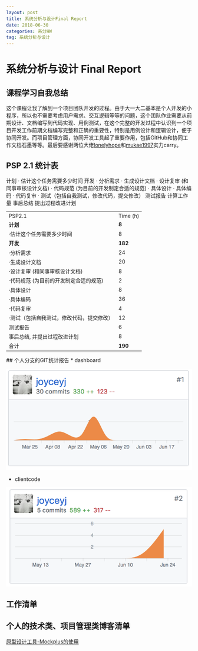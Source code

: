 ```yaml
---
layout: post
title: 系统分析与设计Final Report
date: 2018-06-30
categories: 系分HW
tag: 系统分析与设计
---
```


# 系统分析与设计 Final Report
## 课程学习自我总结
这个课程让我了解到一个项目团队开发的过程。由于大一大二基本是个人开发的小程序，所以也不需要考虑用户需求、交互逻辑等等的问题，这个团队作业需要从前期设计、文档编写到代码实现、用例测试，在这个完整的开发过程中认识到一个项目开发工作前期文档编写完整和正确的重要性，特别是用例设计和逻辑设计，便于协同开发。而项目管理方面，协同开发工具起了重要作用，包括GitHub和协同工作文档石墨等等。最后要感谢两位大佬[lonelyhope](https://github.com/lonelyhope)和[mukae1997](https://github.com/mukae1997)实力carry。
## PSP 2.1 统计表

计划
·         估计这个任务需要多少时间
开发
·         分析需求
·         生成设计文档
·         设计复审 (和同事审核设计文档)
·         代码规范 (为目前的开发制定合适的规范)
·         具体设计
·         具体编码
·         代码复审
·         测试（包括自我测试，修改代码，提交修改）
测试报告
计算工作量
事后总结
提出过程改进计划

<table>
	<tr>
        <td>PSP2.1</td>
        <td >Time (h) </td>
    </tr>
    <tr>
        <td style="font-weight: bold;">计划</td>
        <td style="font-weight: bold;">8</td>
    </tr>
    <tr>
        <td>·估计这个任务需要多少时间</td>
        <td>8</td>
    </tr>
	<tr>
        <td style="font-weight: bold;">开发</td>
        <td style="font-weight: bold;">182</td>
    </tr>
    <tr>
        <td>·分析需求</td>
        <td>24</td>
    </tr>
    <tr>
        <td>·生成设计文档</td>
        <td>20</td>
    </tr>
    <tr>
        <td>·设计复审 (和同事审核设计文档)</td>
        <td>8</td>
    </tr>
    <tr>
        <td>·代码规范 (为目前的开发制定合适的规范)</td>
        <td>2</td>
    </tr>
    <tr>
        <td>·具体设计</td>
        <td>8</td>
    </tr>
    <tr>
        <td>·具体编码</td>
        <td>36</td>
    </tr>
    <tr>
        <td>·代码复审</td>
        <td>4</td>
    </tr>
    <tr>
        <td>·测试（包括自我测试，修改代码，提交修改）</td>
        <td>12</td>
    </tr>
    <tr>
        <td>测试报告</td>
        <td>6</td>
    </tr>
    <tr>
        <td>事后总结, 并提出过程改进计划</td>
        <td>8</td>
    </tr>
    <tr>
        <td>合计</td>
        <td  style="font-weight: bold;">190</td>
    </tr>
</table>
## 个人分支的GIT统计报告
* dashboard

 ![dashboard_git](/image/starpick_dashboard_git.png)

* clientcode

 ![clientcode_git](/image/starpick_clientcode_git.png)

## 工作清单

## 个人的技术类、项目管理类博客清单
[原型设计工具-Mockplus的使用](https://joyceyj.github.io/SAD-HW5/#)